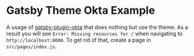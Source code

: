 # Gatsby Theme Okta Example

A usage of
[gatsby-plugin-okta](https://github.com/jasonnoahchoi/gatsby-plugin-okta)
that does nothing but use the theme. As a result you will see `Error: Missing resources for /` when navigating to `http://localhost:8000`. To get
rid of that, create a page in `src/pages/index.js`.
